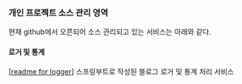 ### 개인 프로젝트 소스 관리 영역
현재 github에서 오픈되어 소스 관리되고 있는 서비스는 아래와 같다.

#### 로거 및 통계
[[readme for logger](./logger/readme.md)]
스프링부트로 작성된 블로그 로거 및 통계 처리 서비스
